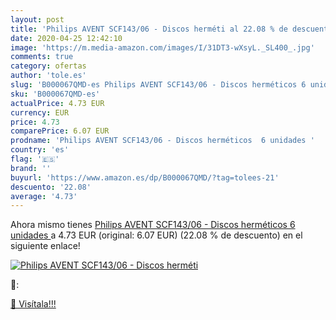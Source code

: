 ```yaml
---
layout: post
title: 'Philips AVENT SCF143/06 - Discos herméti al 22.08 % de descuento'
date: 2020-04-25 12:42:10
image: 'https://m.media-amazon.com/images/I/31DT3-wXsyL._SL400_.jpg'
comments: true
category: ofertas
author: 'tole.es'
slug: 'B000067QMD-es Philips AVENT SCF143/06 - Discos herméticos 6 unidades'
sku: 'B000067QMD-es'
actualPrice: 4.73 EUR
currency: EUR
price: 4.73
comparePrice: 6.07 EUR
prodname: 'Philips AVENT SCF143/06 - Discos herméticos  6 unidades '
country: 'es'
flag: '🇪🇸'
brand: ''
buyurl: 'https://www.amazon.es/dp/B000067QMD/?tag=tolees-21'
descuento: '22.08'
average: '4.73'
---
```


Ahora mismo tienes [Philips AVENT SCF143/06 - Discos herméticos  6 unidades ](https://www.amazon.es/dp/B000067QMD/?tag=tolees-21) a 4.73 EUR (original: 6.07 EUR) (22.08 %  de descuento) en el siguiente enlace!

[![Philips AVENT SCF143/06 - Discos herméti](https://m.media-amazon.com/images/I/31DT3-wXsyL._SL400_.jpg)](https://www.amazon.es/dp/B000067QMD/?tag=tolees-21)

🔎:


[🛒 Visítala!!!](https://www.amazon.es/dp/B000067QMD/?tag=tolees-21)

